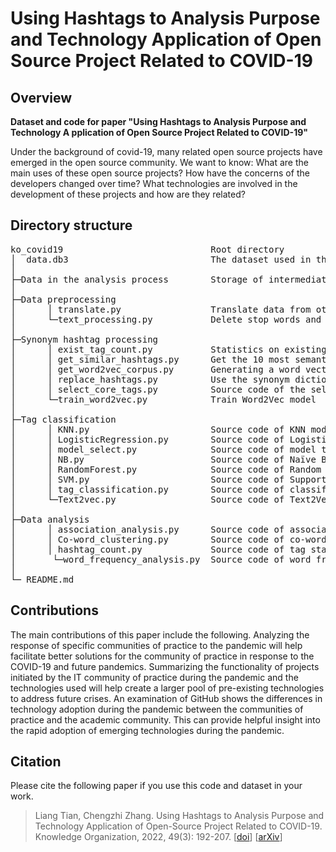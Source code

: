 # Using Hashtags to Analysis Purpose and Technology Application of Open Source Project Related to COVID-19
## Overview
<b>Dataset and code for paper "Using Hashtags to Analysis Purpose and Technology A
pplication of Open Source Project Related to COVID-19"</b>

Under the background of covid-19, many related open source projects have 
emerged in the open source community. We want to know: What are the main 
uses of these open source projects? How have the concerns of the developers 
changed over time? What technologies are involved in the development of these 
projects and how are they related?

## Directory structure
<pre>ko_covid19                            Root directory  
│  data.db3                           The dataset used in this study is stored in a SQLite database
│
├─Data in the analysis process        Storage of intermediate data
│
├─Data preprocessing                   
│      │ translate.py                 Translate data from other languages into English
│      └─text_processing.py           Delete stop words and other special characters
│
├─Synonym hashtag processing
│      │ exist_tag_count.py           Statistics on existing tags
│      │ get_similar_hashtags.py      Get the 10 most semantically similar topic tags
│      │ get_word2vec_corpus.py       Generating a word vector training corpus
│      │ replace_hashtags.py          Use the synonym dictionary to replace the synonym
│      │ select_core_tags.py          Source code of the selection of core topic tags
│      └─train_word2vec.py            Train Word2Vec model
│
├─Tag classification
│      │ KNN.py                       Source code of KNN model
│      │ LogisticRegression.py        Source code of Logistic Regression (LR) model
│      │ model_select.py              Source code of model testing
│      │ NB.py                        Source code of Naïve Bayes (NB) model
│      │ RandomForest.py              Source code of Random Forest (RF) model
│      │ SVM.py                       Source code of Support Vector Machine (SVM) model
│      │ tag_classification.py        Source code of classification
│      └─Text2vec.py                  Source code of Text2Vec model
│ 
├─Data analysis                       
│      │ association_analysis.py      Source code of association analysis 
│      │ Co-word_clustering.py        Source code of co-word clustering
│      │ hashtag_count.py             Source code of tag statistics of tag extraction results
│       └─word_frequency_analysis.py  Source code of word frequency analysis
│      
└─ README.md
</pre>
## Contributions
The main contributions of this paper include the following. Analyzing the response of specific communities of practice to the pandemic will help facilitate better solutions for the community of practice in response to the COVID-19 and future pandemics. Summarizing the functionality of projects initiated by the IT community of practice during the pandemic and the technologies used will help create a larger pool of pre-existing technologies to address future crises. An examination of GitHub shows the differences in technology adoption during the pandemic between the communities of practice and the academic community. This can provide helpful insight into the rapid adoption of emerging technologies during the pandemic.
## Citation
Please cite the following paper if you use this code and dataset in your work.
>Liang Tian, Chengzhi Zhang. Using Hashtags to Analysis Purpose and Technology Application of Open-Source Project Related to COVID-19. Knowledge Organization, 2022, 49(3): 192-207. [[doi](https://doi.org/10.5771/0943-7444-2022-3-192)]  [[arXiv](http://arxiv.org/abs/2207.06219)]
